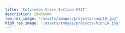 ```yaml
---
title: 'Cotyledon Cross Section #427'
description: IDKKKKKK
low_res_image: "/assets/images/projects/comp10.jpg"
high_res_image: "/assets/images/projects/high10.jpg"
---
```


